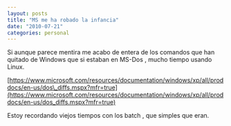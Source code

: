 ```yaml
---
layout: posts
title: "MS me ha robado la infancia"
date: "2010-07-21"
categories: personal
---
```


Si aunque parece mentira me acabo de entera de los comandos que han quitado de Windows que si estaban en MS-Dos , mucho tiempo usando Linux.

[https://www.microsoft.com/resources/documentation/windows/xp/all/proddocs/en-us/dos\_diffs.mspx?mfr=true](https://www.microsoft.com/resources/documentation/windows/xp/all/proddocs/en-us/dos_diffs.mspx?mfr=true)

Estoy recordando viejos tiempos con los batch , que simples que eran.
